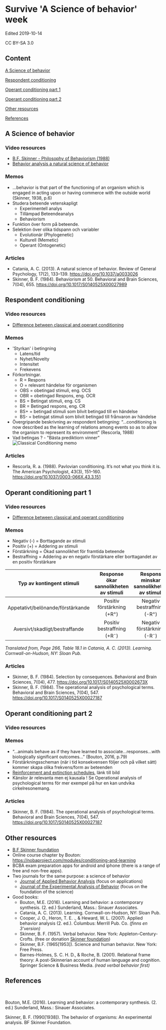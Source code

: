 # Survive 'A Science of behavior' week
Edited 2019-10-14

CC BY-SA 3.0

## Content
[A Science of behavior](#a-science-of-behavior-)


[Respondent conditioning](#respondent-conditioning-)

[Operant conditioning part 1](#operant-conditioning-part-1-)

[Operant conditioning part 2](#operant-conditioning-part-2-)

[Other resources](#other-resources-)

[References](#references-)

## A Science of behavior <a name="A Science of behavior"></a>

### Video resources

* [B.F. Skinner - Philosophy of Behaviorism (1988)](https://www.youtube.com/watch?v=NpDmRc8-pyU)
* [Behavior analysis a natural science of behavior](https://youtu.be/_18FfTZ9_yQ)

### Memos
* …behavior is that part of the functioning of an organism which is engaged in acting upon or having commerce with the outside world (Skinner, 1938, p.6)
* Studera beteende vetenskapligt
  - Experimentell analys
  - Tillämpad Beteendeanalys
  - Behaviorism
* Funktion över form på beteende.
* Selektion över olika tidspann och variabler
  - Evolutionär (Phylogenetic)
  - Kulturell (Memetic)
  - Operant (Ontogenetic)

### Articles
* Catania, A. C. (2013). A natural science of behavior. Review of General Psychology, 17(2), 133–139. https://doi.org/10.1037/a0033026
* Skinner, B. F. (1984). Behaviorism at 50. Behavioral and Brain Sciences, 7(04), 655. https://doi.org/10.1017/S0140525X00027989

## Respondent conditioning <a name="Respondent conditioning"></a>
### Video resources
* [Difference between classical and operant conditioning](https://youtu.be/H6LEcM0E0io)

### Memos
* 'Styrkan' i betingning
  - Latens/tid
  - Nyhet/Novelty
  - Intensitet
  - Frekevens
* Förkortningar.
  - R = Respons
  - O = relevant händelse för organismen
  - OBS = obetingad stimuli, eng. OCS
  - OBR = obetingad Respons, eng. OCR
  - BS = Betingat stimuli, eng. CS
  - BR = Betingad respons, eng. CR
  - BS+ = betingad stimuli som blivit betingad till en händelse
  - BS- = betingat stimuli som blivit betingad till frånvaron av händelse
* Övergripande beskrivning av respondent betingning: “…conditioning is now described as the learning of relations among events so as to allow the organism to represent its environment” (Rescorla, 1988)
* Vad betingas ? - "Bästa prediktiorn vinner"
![Classical Conditioning memo](images/Classical_Conditioning.png)

### Articles
* Rescorla, R. a. (1988). Pavlovian conditioning. It’s not what you think it is. The American Psychologist, 43(3), 151–160. https://doi.org/10.1037/0003-066X.43.3.151

## Operant conditioning part 1 <a name="Operant conditioning part 1"></a>

### Video resources
* [Difference between classical and operant conditioning](https://youtu.be/H6LEcM0E0io)

### Memos
* Negativ (-) = Borttagande av stimuli
* Positiv (+) = Addering av stimuli
* Förstärkning = Ökad sannolikhet för framtida beteende
* Bestraffning = Addering av en negativ förstärkare eller borttagandet av en positiv förstärkare


|     Typ av kontingent stimuli     | Response ökar sannolikheten av stimuli | Respons minskar sannolikheten av stimuli |
|:---------------------------------:|:--------------------------------------:|:----------------------------------------:|
| Appetativt/belönande/förstärkande | Positiv förstärkning (+R<sup>+</sup>)  | Negativ bestraffning (-R<sup>+</sup>)               |
| Aversivt/skadligt/bestraffande    | Positiv bestraffning (+R<sup>-</sup>)              | Negativ förstärkning (-R<sup>-</sup>)                |

*Translated from, Page 266, Table 18.1 in Catania, A. C. (2013). Learning. Cornwall-on-Hudson, NY: Sloan Pub.*


### Articles

* Skinner, B. F. (1984). Selection by consequences. Behavioral and Brain Sciences, 7(04), 477. https://doi.org/10.1017/S0140525X0002673X
* Skinner, B. F. (1984). The operational analysis of psychological terms. Behavioral and Brain Sciences, 7(04), 547. https://doi.org/10.1017/S0140525X00027187

## Operant conditioning part 2 <a name="Operant conditioning part 2"></a>

### Video resources

### Memos

* “…animals behave as if they have learned to associate…responses…with biologically significant outcomes…” (Bouton, 2016, p.79)
* Förstärkningsscheman (när i tid konsekvensen följer och på vilket sätt) kommer skapa olika frekvens/form av beteenden
* [Reinforcement and extinction schedules](http://s-f-walker.org.uk/pubs/lr/fig6.1small.jpg), länk till bild
* Känslor är relevanta men ej kausala ! Se Operational analysis of psychological terms för mer exempel på hur en kan undvika cirkelresonemang.

### Articles

* Skinner, B. F. (1984). The operational analysis of psychological terms. Behavioral and Brain Sciences, 7(04), 547. https://doi.org/10.1017/S0140525X00027187


## Other resources <a name="Other resources"></a>

* [B.F Skinner foundation](https://www.bfskinner.org)
* Online course chapter by Bouton: https://nobaproject.com/modules/conditioning-and-learning
* BCBA exam preparation apps for android and iphone (there is a range of free and non-free apps).
* Two journals for the same purpose: a science of behavior
  * [Journal of Applied Behavior Analysis](http://onlinelibrary.wiley.com/journal/10.1002/(ISSN)1938-3703) (focus on applications)
  * [Journal of the Experimental Analysis of Behavior](https://onlinelibrary.wiley.com/journal/19383711) (focus on the foundation of the science)
* Good books:
  * Bouton, M.E. (2016). Learning and behavior: a contemporary synthesis. (2. ed.) Sunderland, Mass.: Sinauer Associates.
  * Catania, A. C. (2013). Learning. Cornwall-on-Hudson, NY: Sloan Pub.
  * Cooper, J. O., Heron, T. E. ., & Heward, W. L. (2007). Applied behavior analysis (2. ed.). Columbus: Merrill Pub. Co. *(finns en 3'version)*
  * Skinner, B. F. (1957). Verbal behavior. New York: Appleton-Century-Crofts. (free or donation [Skinner foundation](https://www.bfskinner.org/bookstore-2/))
  * Skinner, B.F. (1965[1953]). Science and human behavior. New York: Free Press.
  * Barnes-Holmes, S. C. H. D., & Roche, B. (2001). Relational frame theory: A post-Skinnerian account of human language and cognition. Springer Science & Business Media. *(read verbal behavior first)*





## References <a name="References"></a>
<br>

Bouton, M.E. (2016). Learning and behavior: a contemporary synthesis. (2. ed.) Sunderland, Mass.: Sinauer Associates.

Skinner, B. F. (1990[1938]). The behavior of organisms: An experimental analysis. BF Skinner Foundation.
